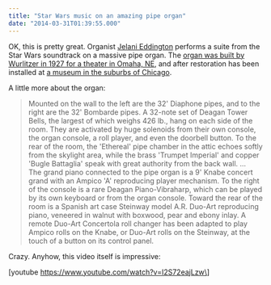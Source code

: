 ```yaml
---
title: "Star Wars music on an amazing pipe organ"
date: "2014-03-31T01:39:55.000"
---
```


OK, this is pretty great. Organist [Jelani Eddington](http://www.rjeproductions.com/) performs a suite from the Star Wars soundtrack on a massive pipe organ. The [organ was built by Wurlitzer in 1927 for a theater in Omaha, NE](http://www.sanfilippofoundation.org/pipe-organ.html), and after restoration has been installed at [a museum in the suburbs of Chicago](http://www.sanfilippofoundation.org/index.html).

A little more about the organ:

> Mounted on the wall to the left are the 32' Diaphone pipes, and to the right are the 32' Bombarde pipes. A 32-note set of Deagan Tower Bells, the largest of which weighs 426 lb., hang on each side of the room. They are activated by huge solenoids from their own console, the organ console, a roll player, and even the doorbell button. To the rear of the room, the 'Ethereal' pipe chamber in the attic echoes softly from the skylight area, while the brass 'Trumpet Imperial' and copper 'Bugle Battaglia' speak with great authority from the back wall. ...  
> The grand piano connected to the pipe organ is a 9' Knabe concert grand with an Ampico 'A' reproducing player mechanism. To the right of the console is a rare Deagan Piano-Vibraharp, which can be played by its own keyboard or from the organ console. Toward the rear of the room is a Spanish art case Steinway model A.R. Duo-Art reproducing piano, veneered in walnut with boxwood, pear and ebony inlay. A remote Duo-Art Concertola roll changer has been adapted to play Ampico rolls on the Knabe, or Duo-Art rolls on the Steinway, at the touch of a button on its control panel.

Crazy. Anyhow, this video itself is impressive:

\[youtube https://www.youtube.com/watch?v=I2S72eajLzw\]
